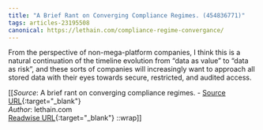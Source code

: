 ```yaml
---
title: "A Brief Rant on Converging Compliance Regimes. (454836771)"
tags: articles-23195508
canonical: https://lethain.com/compliance-regime-convergance/
---
```


From the perspective of non-mega-platform companies, I think this is a natural continuation of the timeline evolution from “data as value” to “data as risk”, and these sorts of companies will increasingly want to approach all stored data with their eyes towards secure, restricted, and audited access.


[[_Source_: A brief rant on converging compliance regimes. - [Source URL](https://lethain.com/compliance-regime-convergance/){:target="_blank"}<br>
_Author_: lethain.com<br>
[Readwise URL](https://readwise.io/open/454836771){:target="_blank"}
::wrap]]